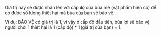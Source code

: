 Giá trị này sẽ được nhân lên với cấp độ của bùa mê (vật phẩm hiện có)
để có được số lượng thiệt hại mà bùa của bạn sẽ bảo vệ.

Ví dụ: BẢO VỆ có giá trị là 1, vì vậy ở cấp độ đầu tiên, bùa lợi sẽ
bảo vệ người chơi 1 thiệt hại là 1 (cấp độ) * 1 (giá trị của bạn) = 1.